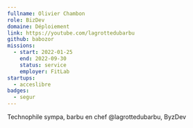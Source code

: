 ```yaml
---
fullname: Olivier Chambon
role: BizDev
domaine: Déploiement
link: https://youtube.com/lagrottedubarbu
github: babozor
missions:
  - start: 2022-01-25
    end: 2022-09-30
    status: service
    employer: FitLab
startups:
  - acceslibre
badges:
  - segur
---
```


Technophile sympa, barbu en chef @lagrottedubarbu, ByzDev
